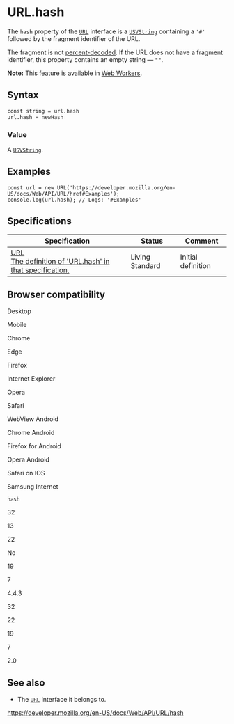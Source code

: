 URL.hash
========

The `hash` property of the [`URL`](../url) interface is a [`USVString`](../usvstring) containing a `'#'` followed by the fragment identifier of the URL.

The fragment is not [percent-decoded](https://developer.mozilla.org/en-US/docs/Glossary/percent-encoding). If the URL does not have a fragment identifier, this property contains an empty string — `""`.

**Note:** This feature is available in [Web Workers](../web_workers_api).

Syntax
------

    const string = url.hash
    url.hash = newHash

### Value

A [`USVString`](../usvstring).

Examples
--------

    const url = new URL('https://developer.mozilla.org/en-US/docs/Web/API/URL/href#Examples');
    console.log(url.hash); // Logs: '#Examples'

Specifications
--------------

<table><thead><tr class="header"><th>Specification</th><th>Status</th><th>Comment</th></tr></thead><tbody><tr class="odd"><td><a href="https://url.spec.whatwg.org/#dom-url-hash">URL<br />
<span class="small">The definition of 'URL.hash' in that specification.</span></a></td><td><span class="spec-living">Living Standard</span></td><td>Initial definition</td></tr></tbody></table>

Browser compatibility
---------------------

Desktop

Mobile

Chrome

Edge

Firefox

Internet Explorer

Opera

Safari

WebView Android

Chrome Android

Firefox for Android

Opera Android

Safari on IOS

Samsung Internet

`hash`

32

13

22

No

19

7

4.4.3

32

22

19

7

2.0

See also
--------

-   The [`URL`](../url) interface it belongs to.

<a href="https://developer.mozilla.org/en-US/docs/Web/API/URL/hash" class="_attribution-link">https://developer.mozilla.org/en-US/docs/Web/API/URL/hash</a>
